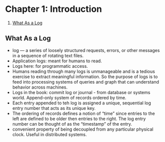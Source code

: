 # Chapter 1: Introduction

1. [What As a Log](#what-as-a-log)

## What As a Log

- log — a series of loosely structured requests, errors, or other messages in a sequence of rotating text files.
- Application logs: meant for humans to read.
- Logs here: for programmatic access.
- Humans reading through many logs is unmanageable and is a tedious exercise to extract meaningful information. So the purpose of logs is to feed into processing systems of queries and graph that can understand behavior across machines.
- Logs in the book: commit log or journal - from database or systems world. Append-only system of records ordered by time.
- Each entry appended to teh log is assigned a unique, sequential log entry number that acts as its unique key.
- The ordering of records defines a notion of “time” since entries to the left are defined to be older then entries to the right. The log entry number can be thought of as the “timestamp” of the entry.
- convenient property of being decoupled from any particular physical clock. Useful in distributed systems.
